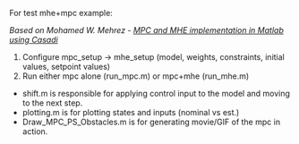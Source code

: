 For test mhe+mpc example:

*Based on Mohamed W. Mehrez - [MPC and MHE implementation in Matlab using Casadi](https://www.youtube.com/watch?v=RrnkPrcpyEA&list=PLK8squHT_Uzej3UCUHjtOtm5X7pMFSgAL)*
1. Configure mpc_setup -> mhe_setup (model, weights, constraints, initial values, setpoint values)
2. Run either mpc alone (run_mpc.m) or mpc+mhe (run_mhe.m)

- shift.m is responsible for applying control input to the model and moving to the next step.
- plotting.m is for plotting states and inputs (nominal vs est.)
- Draw_MPC_PS_Obstacles.m is for generating movie/GIF of the mpc in action.
